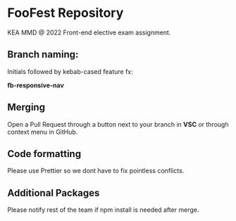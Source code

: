 # FooFest Repository
KEA MMD @ 2022 Front-end elective exam assignment.
## Branch naming:  
Initials followed by kebab-cased feature fx:  
  
__fb-responsive-nav__

## Merging
Open a Pull Request through a button next to your branch in __VSC__ or through context menu in GitHub.
  
## Code formatting 
Please use Prettier so we dont have to fix pointless conflicts.
  
## Additional Packages
Please notify rest of the team if npm install is needed after merge.
